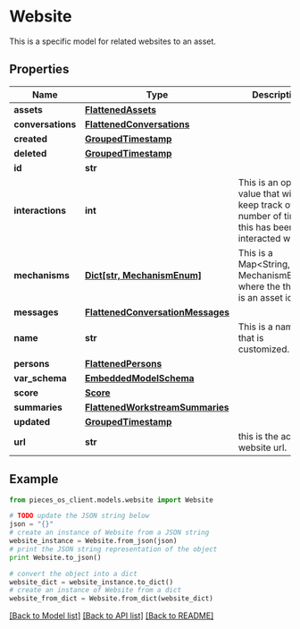 # Website

This is a specific model for related websites to an asset.

## Properties
Name | Type | Description | Notes
------------ | ------------- | ------------- | -------------
**assets** | [**FlattenedAssets**](FlattenedAssets.md) |  | [optional] 
**conversations** | [**FlattenedConversations**](FlattenedConversations.md) |  | [optional] 
**created** | [**GroupedTimestamp**](GroupedTimestamp.md) |  | 
**deleted** | [**GroupedTimestamp**](GroupedTimestamp.md) |  | [optional] 
**id** | **str** |  | 
**interactions** | **int** | This is an optional value that will keep track of the number of times this has been interacted with. | [optional] 
**mechanisms** | [**Dict[str, MechanismEnum]**](MechanismEnum.md) | This is a Map&lt;String, MechanismEnum&gt; where the the key is an asset id. | [optional] 
**messages** | [**FlattenedConversationMessages**](FlattenedConversationMessages.md) |  | [optional] 
**name** | **str** | This is a name that is customized. | 
**persons** | [**FlattenedPersons**](FlattenedPersons.md) |  | [optional] 
**var_schema** | [**EmbeddedModelSchema**](EmbeddedModelSchema.md) |  | [optional] 
**score** | [**Score**](Score.md) |  | [optional] 
**summaries** | [**FlattenedWorkstreamSummaries**](FlattenedWorkstreamSummaries.md) |  | [optional] 
**updated** | [**GroupedTimestamp**](GroupedTimestamp.md) |  | 
**url** | **str** | this is the actual website url. | 

## Example

```python
from pieces_os_client.models.website import Website

# TODO update the JSON string below
json = "{}"
# create an instance of Website from a JSON string
website_instance = Website.from_json(json)
# print the JSON string representation of the object
print Website.to_json()

# convert the object into a dict
website_dict = website_instance.to_dict()
# create an instance of Website from a dict
website_from_dict = Website.from_dict(website_dict)
```
[[Back to Model list]](../README.md#documentation-for-models) [[Back to API list]](../README.md#documentation-for-api-endpoints) [[Back to README]](../README.md)


